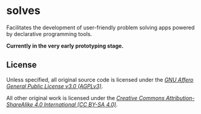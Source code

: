# solves

Facilitates the development of user-friendly problem solving apps powered by declarative programming tools.

**Currently in the very early prototyping stage.**

## License

Unless specified, all original source code is licensed under the [*GNU Affero General Public License v3.0 (AGPLv3)*](https://www.gnu.org/licenses/agpl-3.0.en.html).

All other original work is licensed under the [*Creative Commons Attribution-ShareAlike 4.0 International (CC BY-SA 4.0)*](https://creativecommons.org/licenses/by-sa/4.0/).

